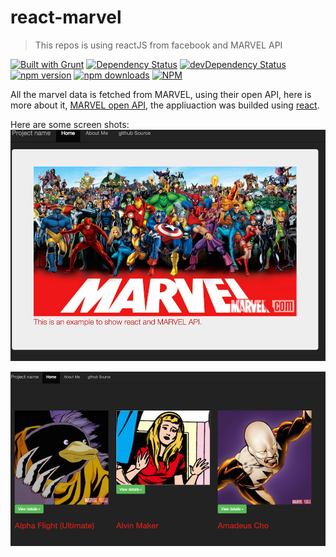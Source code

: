 # react-marvel
> This repos is using reactJS from facebook and MARVEL API

[![Built with Grunt](https://cdn.gruntjs.com/builtwith.png)](http://gruntjs.com/)
[![Dependency Status](https://david-dm.org/OmerHerera/react-marvel.svg?theme=shields.io)](https://david-dm.org/OmerHerera/react-marvel)
[![devDependency Status](https://david-dm.org/OmerHerera/react-marvel/dev-status.svg?theme=shields.io)](https://david-dm.org/OmerHerera/react-marvel#info=devDependencies)
[![npm version](https://badge.fury.io/js/react-marvel.svg)](http://badge.fury.io/js/react-marvel)
[![npm downloads](https://img.shields.io/npm/dm/react-marvel.svg)](https://img.shields.io/npm/dm/react-marvel.svg)
[![NPM](https://nodei.co/npm/react-marvel.png?downloads=true&downloadRank=true&stars=true)](https://nodei.co/npm/react-marvel/)

All the marvel data is fetched from MARVEL, using their open API, here is more about it, [MARVEL open API](http://developer.marvel.com/), the appliuaction was builded using [react](https://facebook.github.io/react/).

Here are some screen shots:
![image](./assets/first.png)

![image](./assets/second.png)
